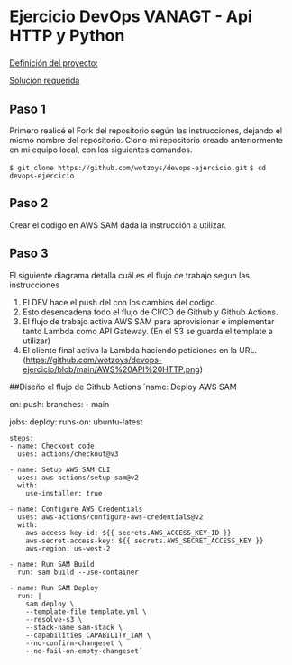 # Ejercicio DevOps VANAGT - Api HTTP y Python

###  
[Definición del proyecto:](https://vanagt.notion.site/Prueba-t-cnica-DevOps-64621cd5671b457ca55ecaec77600f8e?pvs=4)

[Solucion requerida](https://acortar.link/9MS2Hj)

## Paso 1
Primero realicé el Fork del repositorio según las instrucciones, dejando el mismo nombre del repositorio. 
Clono mi repositorio creado anteriormente en mi equipo local, con los siguientes comandos. 

```$ git clone https://github.com/wotzoys/devops-ejercicio.git```
```$ cd devops-ejercicio```

## Paso 2
Crear el codigo en AWS SAM dada la instrucción a utilizar. 

## Paso 3
El siguiente diagrama detalla cuál es el flujo de trabajo segun las instrucciones
1. El DEV hace el push del con los cambios del codigo.
2. Esto desencadena todo el flujo de CI/CD de Github y Github Actions.
3. El flujo de trabajo activa AWS SAM para aprovisionar e implementar tanto Lambda como API Gateway. (En el S3 se guarda el template a utilizar)
4. El cliente final activa la Lambda haciendo peticiones en la URL.
(https://github.com/wotzoys/devops-ejercicio/blob/main/AWS%20API%20HTTP.png)

##Diseño el flujo de Github Actions
´name: Deploy AWS SAM

on:
  push:
    branches:
      - main

jobs:
  deploy:
    runs-on: ubuntu-latest

    steps:
    - name: Checkout code
      uses: actions/checkout@v3

    - name: Setup AWS SAM CLI
      uses: aws-actions/setup-sam@v2
      with:
        use-installer: true

    - name: Configure AWS Credentials
      uses: aws-actions/configure-aws-credentials@v2
      with:
        aws-access-key-id: ${{ secrets.AWS_ACCESS_KEY_ID }}
        aws-secret-access-key: ${{ secrets.AWS_SECRET_ACCESS_KEY }}
        aws-region: us-west-2

    - name: Run SAM Build
      run: sam build --use-container

    - name: Run SAM Deploy
      run: |
        sam deploy \
        --template-file template.yml \
        --resolve-s3 \
        --stack-name sam-stack \
        --capabilities CAPABILITY_IAM \
        --no-confirm-changeset \
        --no-fail-on-empty-changeset´
